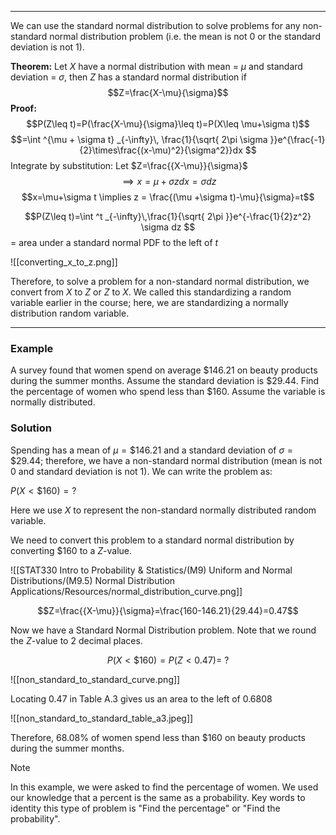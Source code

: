 - - -
We can use the standard normal distribution to solve problems for any non-standard normal distribution problem (i.e. the mean is not 0 or the standard deviation is not 1).

**Theorem:** Let $X$ have a normal distribution with mean = $\mu$ and standard deviation = $\sigma$, then $Z$ has a standard normal distribution if 
$$Z=\frac{X-\mu}{\sigma}$$
**Proof:** 
$$P(Z\leq t)=P(\frac{X-\mu}{\sigma}\leq t)=P(X\leq \mu+\sigma t)$$
$$=\int ^{\mu + \sigma t} _{-\infty}\, \frac{1}{\sqrt{ 2\pi \sigma }}e^{\frac{-1}{2}\times\frac{(x-\mu)^2}{\sigma^2}}dx $$
Integrate by substitution: Let $Z=\frac{{X-\mu}}{\sigma}$
$$\implies x = \mu + \sigma z dx=\sigma dz$$
$$x=\mu+\sigma t \implies z = \frac{(\mu +\sigma t)-\mu}{\sigma}=t$$

$$P(Z\leq t)=\int ^t _{-\infty}\,\frac{1}{\sqrt{ 2\pi }}e^{-\frac{1}{2}z^2} \sigma dz $$
= area under a standard normal PDF to the left of $t$

![[converting_x_to_z.png]]

Therefore, to solve a problem for a non-standard normal distribution, we convert from $X$ to $Z$ or $Z$ to $X$. We called this standardizing a random variable earlier in the course; here, we are standardizing a normally distribution random variable.

- - -
### Example
A survey found that women spend on average $\$146.21$ on beauty products during the summer months. Assume the standard deviation is $\$29.44$. Find the percentage of women who spend less than $\$160$. Assume the variable is normally distributed.

### Solution
Spending has a mean of $\mu =\$146.21$ and a standard deviation of $\sigma = \$29.44$; therefore, we have a non-standard normal distribution (mean is not 0 and standard deviation is not 1). We can write the problem as:

$P(X<\$160)=?$

Here we use $X$ to represent the non-standard normally distributed random variable.

We need to convert this problem to a standard normal distribution by converting $\$160$ to a $Z$-value.

![[STAT330 Intro to Probability & Statistics/(M9) Uniform and Normal Distributions/(M9.5) Normal Distribution Applications/Resources/normal_distribution_curve.png]]

$$Z=\frac{{X-\mu}}{\sigma}=\frac{160-146.21}{29.44}=0.47$$

Now we have a Standard Normal Distribution problem. Note that we round the $Z$-value to 2 decimal places.

$$P(X<\$160)=P(Z<0.47)=~?$$

![[non_standard_to_standard_curve.png]]

Locating $0.47$ in Table A.3 gives us an area to the left of $0.6808$

![[non_standard_to_standard_table_a3.jpeg]]

Therefore, $68.08\%$ of women spend less than $\$160$ on beauty products during the summer months.

> [!Note]
> In this example, we were asked to find the percentage of women. We used our knowledge that a percent is the same as a probability. Key words to identity this type of problem is "Find the percentage" or "Find the probability".

